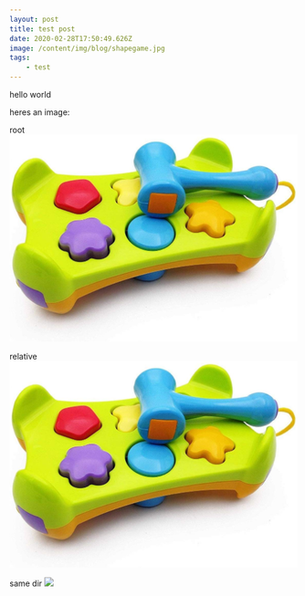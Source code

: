 ```yaml
---
layout: post
title: test post
date: 2020-02-28T17:50:49.626Z
image: /content/img/blog/shapegame.jpg
tags:
    - test
---
```


hello world

heres an image:

root
![](/content/img/blog/shapegame.jpg)

relative
![](../img/blog/shapegame.jpg)

same dir
![](./shapegame.jpg)
